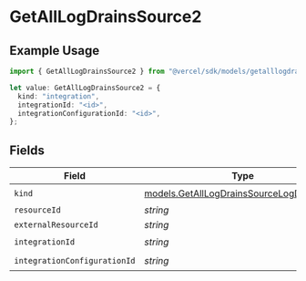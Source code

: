 # GetAllLogDrainsSource2

## Example Usage

```typescript
import { GetAllLogDrainsSource2 } from "@vercel/sdk/models/getalllogdrainsop.js";

let value: GetAllLogDrainsSource2 = {
  kind: "integration",
  integrationId: "<id>",
  integrationConfigurationId: "<id>",
};
```

## Fields

| Field                                                                                        | Type                                                                                         | Required                                                                                     | Description                                                                                  |
| -------------------------------------------------------------------------------------------- | -------------------------------------------------------------------------------------------- | -------------------------------------------------------------------------------------------- | -------------------------------------------------------------------------------------------- |
| `kind`                                                                                       | [models.GetAllLogDrainsSourceLogDrainsKind](../models/getalllogdrainssourcelogdrainskind.md) | :heavy_check_mark:                                                                           | N/A                                                                                          |
| `resourceId`                                                                                 | *string*                                                                                     | :heavy_minus_sign:                                                                           | N/A                                                                                          |
| `externalResourceId`                                                                         | *string*                                                                                     | :heavy_minus_sign:                                                                           | N/A                                                                                          |
| `integrationId`                                                                              | *string*                                                                                     | :heavy_check_mark:                                                                           | N/A                                                                                          |
| `integrationConfigurationId`                                                                 | *string*                                                                                     | :heavy_check_mark:                                                                           | N/A                                                                                          |